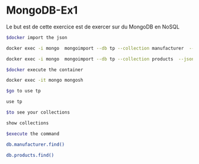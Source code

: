 # MongoDB-Ex1
Le but est de cette exercice est de exercer sur du MongoDB en NoSQL  

```bash
$docker import the json 

docker exec -i mongo  mongoimport --db tp --collection manufacturer  --jsonArray < ./manufacturer.json

docker exec -i mongo  mongoimport --db tp --collection products  --jsonArray < ./products.json

```

```bash
$docker execute the container

docker exec -it mongo mongosh

```

```bash
$go to use tp

use tp
```

```bash
$to see your collections

show collections
```

```bash
$execute the command 

db.manufacturer.find()

db.products.find()
```




